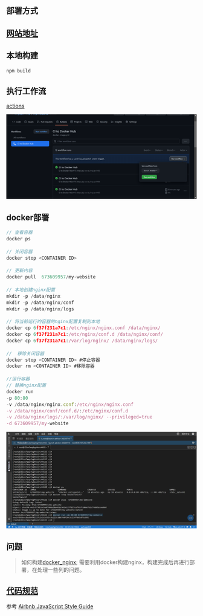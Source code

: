 ## 部署方式
## [网站地址](http://linyuan.social/)
## 本地构建
```javascript
npm build
```

## 执行工作流
[actions](https://github.com/linyuan1105/MyWebSite/actions)


![](./document/img/img.png)

## docker部署

```javascript
// 查看容器
docker ps  

// 关闭容器
docker stop <CONTAINER ID>

// 更新内容
docker pull  673609957/my-website

// 本地创建nginx配置
mkdir -p /data/nginx
mkdir -p /data/nginx/conf
mkdir -p /data/nginx/logs

// 将当前运行的容器的nginx配置复制到本地
docker cp 6f37f231a7c1:/etc/nginx/nginx.conf /data/nginx/
docker cp 6f37f231a7c1:/etc/nginx/conf.d /data/nginx/conf/
docker cp 6f37f231a7c1:/var/log/nginx/ /data/nginx/logs/

//  移除关闭容器
docker stop <CONTAINER ID> #停止容器
docker rm <CONTAINER ID> #移除容器

//运行容器
// 替换nginx配置
docker run 
-p 80:80  
-v /data/nginx/nginx.conf:/etc/nginx/nginx.conf 
-v /data/nginx/conf/conf.d/:/etc/nginx/conf.d  
-v /data/nginx/logs/:/var/log/nginx/ --privileged=true 
-d 673609957/my-website

```
![](./document/img/img_2.png)


##  问题
>  如何构建[docker_nginx](https://hub.docker.com/_/nginx);
需要利用docker构建nginx，构建完成后再进行部署，在处理一些列的问题。
> 

## [代码规范](https://github.com/linyuan1105/MyWebSite/blob/master/.eslintrc.js)
参考 [Airbnb JavaScript Style Guide](https://github.com/linyuan1105/javascript)


